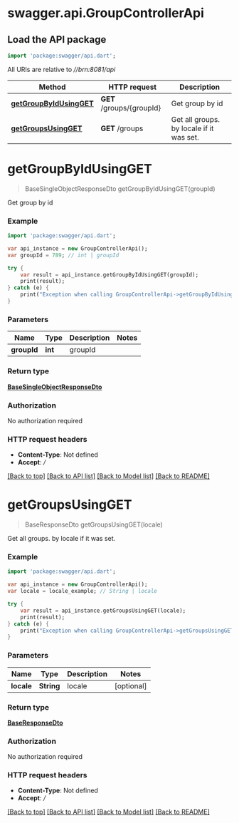 # swagger.api.GroupControllerApi

## Load the API package
```dart
import 'package:swagger/api.dart';
```

All URIs are relative to *//brn:8081/api*

Method | HTTP request | Description
------------- | ------------- | -------------
[**getGroupByIdUsingGET**](GroupControllerApi.md#getGroupByIdUsingGET) | **GET** /groups/{groupId} | Get group by id
[**getGroupsUsingGET**](GroupControllerApi.md#getGroupsUsingGET) | **GET** /groups | Get all groups. by locale if it was set.

# **getGroupByIdUsingGET**
> BaseSingleObjectResponseDto getGroupByIdUsingGET(groupId)

Get group by id

### Example
```dart
import 'package:swagger/api.dart';

var api_instance = new GroupControllerApi();
var groupId = 789; // int | groupId

try {
    var result = api_instance.getGroupByIdUsingGET(groupId);
    print(result);
} catch (e) {
    print("Exception when calling GroupControllerApi->getGroupByIdUsingGET: $e\n");
}
```

### Parameters

Name | Type | Description  | Notes
------------- | ------------- | ------------- | -------------
 **groupId** | **int**| groupId | 

### Return type

[**BaseSingleObjectResponseDto**](BaseSingleObjectResponseDto.md)

### Authorization

No authorization required

### HTTP request headers

 - **Content-Type**: Not defined
 - **Accept**: */*

[[Back to top]](#) [[Back to API list]](../README.md#documentation-for-api-endpoints) [[Back to Model list]](../README.md#documentation-for-models) [[Back to README]](../README.md)

# **getGroupsUsingGET**
> BaseResponseDto getGroupsUsingGET(locale)

Get all groups. by locale if it was set.

### Example
```dart
import 'package:swagger/api.dart';

var api_instance = new GroupControllerApi();
var locale = locale_example; // String | locale

try {
    var result = api_instance.getGroupsUsingGET(locale);
    print(result);
} catch (e) {
    print("Exception when calling GroupControllerApi->getGroupsUsingGET: $e\n");
}
```

### Parameters

Name | Type | Description  | Notes
------------- | ------------- | ------------- | -------------
 **locale** | **String**| locale | [optional] 

### Return type

[**BaseResponseDto**](BaseResponseDto.md)

### Authorization

No authorization required

### HTTP request headers

 - **Content-Type**: Not defined
 - **Accept**: */*

[[Back to top]](#) [[Back to API list]](../README.md#documentation-for-api-endpoints) [[Back to Model list]](../README.md#documentation-for-models) [[Back to README]](../README.md)

